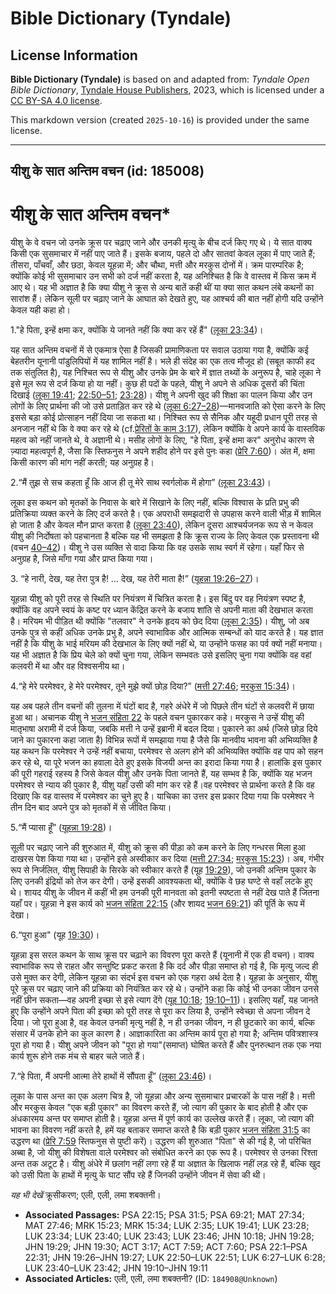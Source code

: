 # Bible Dictionary (Tyndale)

## License Information

**Bible Dictionary (Tyndale)** is based on and adapted from: _Tyndale Open Bible Dictionary_, [Tyndale House Publishers](https://tyndaleopenresources.com/), 2023, which is licensed under a [CC BY-SA 4.0 license](https://creativecommons.org/licenses/by-sa/4.0/legalcode.en).

This markdown version (created `2025-10-16`) is provided under the same license.



--------------------------------

## यीशु के सात अन्तिम वचन (id: 185008)

यीशु के सात अन्तिम वचन\*
========================

यीशु के वे वचन जो उनके क्रूस पर चढ़ाए जाने और उनकी मृत्यु के बीच दर्ज किए गए थे। ये सात वाक्य किसी एक सुसमाचार में नहीं पाए जाते हैं। इसके बजाय, पहले दो और सातवां केवल लूका में पाए जाते हैं; तीसरा, पाँचवाँ, और छठा, केवल यूहन्ना में; और चौथा, मत्ती और मरकुस दोनों में। क्रम पारम्परिक है; क्योंकि कोई भी सुसमाचार उन सभी को दर्ज नहीं करता है, यह अनिश्चित है कि वे वास्तव में किस क्रम में आए थे। यह भी अज्ञात है कि क्या यीशु ने क्रूस से अन्य बातें कही थीं या क्या सात कथन लंबे कथनों का सारांश हैं। लेकिन सूली पर चढ़ाए जाने के आघात को देखते हुए, यह आश्चर्य की बात नहीं होगी यदि उन्होंने केवल यही कहा हो।

1\."हे पिता, इन्हें क्षमा कर, क्योंकि ये जानते नहीं कि क्या कर रहें हैं" ([लूका 23:34](https://ref.ly/Luke23:34))।

यह सात अन्तिम वचनों में से एकमात्र ऐसा है जिसकी प्रामाणिकता पर सवाल उठाया गया है, क्योंकि कई बेहतरीन यूनानी पांडुलिपियों में यह शामिल नहीं है। भले ही संदेह का एक तत्व मौजूद हो (सबूत काफी हद तक संतुलित है), यह निश्चित रूप से यीशु और उनके प्रेम के बारे में ज्ञात तथ्यों के अनुरूप है, चाहे लूका ने इसे मूल रूप से दर्ज किया हो या नहीं। कुछ ही पदों के पहले, यीशु ने अपने से अधिक दूसरों की चिंता दिखाई ([लूका 19:41](https://ref.ly/Luke19:41); [22:50–51](https://ref.ly/Luke22:50-Luke22:51); [23:28](https://ref.ly/Luke23:28))। यीशु ने अपनी खुद की शिक्षा का पालन किया और उन लोगों के लिए प्रार्थना की जो उसे प्रताड़ित कर रहे थे ([लूका 6:27–28](https://ref.ly/Luke6:27-Luke6:28))—मानवजाति को ऐसा करने के लिए इससे बड़ा कोई प्रोत्साहन नहीं दिया जा सकता था। निश्चित रूप से सैनिक और यहूदी प्रधान पूरी तरह से अनजान नहीं थे कि वे क्या कर रहे थे (cf.[प्रेरितों के काम 3:17](https://ref.ly/Acts3:17)), लेकिन क्योंकि वे अपने कार्य के वास्तविक महत्व को नहीं जानते थे, वे अज्ञानी थे। मसीह लोगों के लिए, "हे पिता, इन्हें क्षमा कर" अनुरोध कारण से ज़्यादा महत्वपूर्ण है, जैसा कि स्तिफनुस ने अपने शहीद होने पर इसे पुनः कहा ([प्रेरि 7:60](https://ref.ly/Acts7:60))। अंत में, क्षमा किसी कारण की मांग नहीं करती; यह अनुग्रह है।

2\.“मैं तुझ से सच कहता हूँ कि आज ही तू मेरे साथ स्वर्गलोक में होगा” ([लूका 23:43](https://ref.ly/Luke23:43))।

लूका इस कथन को मृतकों के निवास के बारे में सिखाने के लिए नहीं, बल्कि विश्वास के प्रति प्रभु की प्रतिक्रिया व्यक्त करने के लिए दर्ज करते है। एक अपराधी समझदारी से उपहास करने वाली भीड़ में शामिल हो जाता है और केवल मौन प्राप्त करता है ([लूका 23:40](https://ref.ly/Luke23:40)), लेकिन दूसरा आश्चर्यजनक रूप से न केवल यीशु की निर्दोषता को पहचानता है बल्कि यह भी समझता है कि क्रूस राज्य के लिए केवल एक प्रस्तावना थी (वचन [40–42](https://ref.ly/Luke23:40-Luke23:42))। यीशु ने उस व्यक्ति से वादा किया कि वह उसके साथ स्वर्ग में रहेगा। यहाँ फिर से अनुग्रह है, जिसे माँगा गया और प्राप्त किया गया।

3\. “हे नारी, देख, यह तेरा पुत्र है! … देख, यह तेरी माता है!” ([यूहन्ना 19:26–27](https://ref.ly/John19:26-John19:27))।

यूहन्ना यीशु को पूरी तरह से स्थिति पर नियंत्रण में चित्रित करता है। इस बिंदु पर वह नियंत्रण स्पष्ट है, क्योंकि वह अपने स्वयं के कष्ट पर ध्यान केंद्रित करने के बजाय शांति से अपनी माता की देखभाल करता है। मरियम भी पीड़ित थी क्योंकि "तलवार" ने उनके हृदय को छेद दिया ([लूका 2:35](https://ref.ly/Luke2:35))। यीशु, जो अब उनके पुत्र से कहीं अधिक उनके प्रभु है, अपने स्वाभाविक और आत्मिक सम्बन्धों को याद करते है। यह ज्ञात नहीं है कि यीशु के भाई मरियम की देखभाल के लिए क्यों नहीं थे, या उन्होंने फसह का पर्व क्यों नहीं मनाया। यह भी अज्ञात है कि प्रिय चेले को क्यों चुना गया, लेकिन सम्भवतः उसे इसलिए चुना गया क्योंकि वह वहां कलवरी में था और वह विश्वसनीय था।

4\.“हे मेरे परमेश्वर, हे मेरे परमेश्वर, तूने मुझे क्यों छोड़ दिया?” ([मत्ती 27:46](https://ref.ly/Matt27:46); [मरकुस 15:34](https://ref.ly/Mark15:34))।

यह अब पहले तीन वचनों की तुलना में घंटों बाद है, गहरे अंधेरे में जो पिछले तीन घंटों से कलवरी में छाया हुआ था। अचानक यीशु ने [भजन संहिता 22](https://ref.ly/Ps22:1-Ps22:31) के पहले वचन पुकारकर कहे। मरकुस ने उन्हें यीशु की मातृभाषा अरामी में दर्ज किया, जबकि मत्ती ने उन्हें इब्रानी में बदल दिया। पुकारने का अर्थ (जिसे छोड़ दिये जाने का पुकारना कहा जाता है) विभिन्न रूपों में समझाया गया है जैसे कि मानवीय भावना की अभिव्यक्ति है यह कथन कि परमेश्वर ने उन्हें नहीं बचाया, परमेश्वर से अलग होने की अभिव्यक्ति क्योंकि वह पाप को सहन कर रहे थे, या पूरे भजन का हवाला देते हुए इसके विजयी अन्त का इरादा किया गया है। हालांकि इस पुकार की पूरी गहराई रहस्य है जिसे केवल यीशु और उनके पिता जानते हैं, यह सम्भव है कि, क्योंकि यह भजन परमेश्वर से न्याय की पुकार है, यीशु यहाँ उसी की मांग कर रहे हैं।वह परमेश्वर से प्रार्थना करते है कि वह दिखाए कि वह वास्तव में परमेश्वर का चुने हुए है। याचिका का उत्तर इस प्रकार दिया गया कि परमेश्वर ने तीन दिन बाद अपने पुत्र को मृतकों में से जीवित किया।

5\.“मैं प्यासा हूँ” ([यूहन्ना 19:28](https://ref.ly/John19:28))।

सूली पर चढ़ाए जाने की शुरुआत में, यीशु को क्रूस की पीड़ा को कम करने के लिए गन्धरस मिला हुआ दाखरस पेश किया गया था। उन्होंने इसे अस्वीकार कर दिया ([मत्ती 27:34](https://ref.ly/Matt27:34); [मरकुस 15:23](https://ref.ly/Mark15:23))। अब, गंभीर रूप से निर्जलित, यीशु सिपाही के सिरके को स्वीकार करते हैं (यूह [19:29](https://ref.ly/John19:29)), जो उनकी अन्तिम पुकार के लिए उनकी इंद्रियों को तेज कर देगी। उन्हें इसकी आवश्यकता थी, क्योंकि वे छह घण्टे से वहाँ लटके हुए थे। शायद यीशु के जीवन में कहीं भी हम उनकी पूरी मानवता को इतनी स्पष्टता से नहीं देख पाते हैं जितना यहाँ पर। यूहन्ना ने इस कार्य को [भजन संहिता 22:15](https://ref.ly/Ps22:15) (और शायद [भजन 69:21](https://ref.ly/Ps69:21)) की पूर्ति के रूप में देखा।

6\.“पूरा हुआ" (यूह [19:30](https://ref.ly/John19:30))। 

यूहन्ना इस सरल कथन के साथ क्रूस पर चढ़ाने का विवरण पूरा करते हैं (यूनानी में एक ही वचन)। वाक्य स्वाभाविक रूप से राहत और सन्तुष्टि प्रकट करता है कि दर्द और पीड़ा समाप्त हो गई है, कि मृत्यु जल्द ही उसे मुक्त कर देगी, लेकिन यूहन्ना का संदर्भ इस वचन को एक गहरा अर्थ देता है। यूहन्ना के अनुसार, यीशु पूरे क्रूस पर चढ़ाए जाने की प्रक्रिया को नियंत्रित कर रहे थे। उन्होंने कहा कि कोई भी उनका जीवन उनसे नहीं छीन सकता—वह अपनी इच्छा से इसे त्याग देंगे ([यूह 10:18](https://ref.ly/John10:18); [19:10–11](https://ref.ly/John19:10-John19:11))। इसलिए यहाँ, यह जानते हुए कि उन्होंने अपने पिता की इच्छा को पूरी तरह से पूरा कर लिया है, उन्होंने स्वेच्छा से अपना जीवन दे दिया। जो पूरा हुआ है, वह केवल उनकी मृत्यु नहीं है, न ही उनका जीवन, न ही छुटकारे का कार्य, बल्कि संसार में उनके होने का कुल कारण है। आज्ञाकारिता का अन्तिम कार्य पूरा हो गया है; अन्तिम पवित्रशास्त्र पूरा हो गया है। यीशु अपने जीवन को "पूरा हो गया"(समाप्त) घोषित करते हैं और पुनरुत्थान तक एक नया कार्य शुरू होने तक मंच से बाहर चले जाते हैं।

7\.“हे पिता, मैं अपनी आत्मा तेरे हाथों में सौंपता हूँ” ([लूका 23:46](https://ref.ly/Luke23:46))।

लूका के पास अन्त का एक अलग चित्र है, जो यूहन्ना और अन्य सुसमाचार प्रचारकों के पास नहीं है। मत्ती और मरकुस केवल "एक बड़ी पुकार" का विवरण करते हैं, जो त्याग की पुकार के बाद होती है और एक अंधकारमय अन्त पर समाप्त होती है। यूहन्ना अन्त में पूर्ण कार्य का उल्लेख करते हैं। लूका, जो त्याग की भावना का विवरण नहीं करते है, हमें यह बताकर समाप्त करते है कि बड़ी पुकार [भजन संहिता 31:5](https://ref.ly/Ps31:5) का उद्धरण था ([प्रेरि 7:59](https://ref.ly/Acts7:59) स्तिफनुस से पुष्टी करें)। उद्धरण की शुरुआत "पिता" से की गई है, जो परिचित अब्बा है, जो यीशु की विशेषता वाले परमेश्वर को संबोधित करने का एक रूप है। परमेश्वर से उनका रिश्ता अन्त तक अटूट है। यीशु अंधेरे में छलांग नहीं लगा रहे हैं या अज्ञात के खिलाफ नहीं लड़ रहे हैं, बल्कि खुद को उसी पिता के हाथों में मृत्यु के घाट सौंप रहे हैं जिनकी उन्होंने जीवन में सेवा की थी।

*यह भी देखें* क्रूसीकरण; एली, एली, लमा शबक्तनी।

* **Associated Passages:** PSA 22:15; PSA 31:5; PSA 69:21; MAT 27:34; MAT 27:46; MRK 15:23; MRK 15:34; LUK 2:35; LUK 19:41; LUK 23:28; LUK 23:34; LUK 23:40; LUK 23:43; LUK 23:46; JHN 10:18; JHN 19:28; JHN 19:29; JHN 19:30; ACT 3:17; ACT 7:59; ACT 7:60; PSA 22:1–PSA 22:31; JHN 19:26–JHN 19:27; LUK 22:50–LUK 22:51; LUK 6:27–LUK 6:28; LUK 23:40–LUK 23:42; JHN 19:10–JHN 19:11
* **Associated Articles:** एली, एली, लमा शबक्तनी? (ID: `184908@Unknown`)

